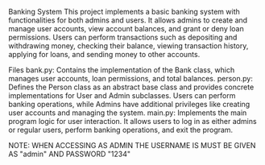 Banking System
This project implements a basic banking system with functionalities for both admins and users. It allows admins to create and manage user accounts, view account balances, and grant or deny loan permissions. Users can perform transactions such as depositing and withdrawing money, checking their balance, viewing transaction history, applying for loans, and sending money to other accounts.

Files
bank.py: Contains the implementation of the Bank class, which manages user accounts, loan permissions, and total balances.
person.py: Defines the Person class as an abstract base class and provides concrete implementations for User and Admin subclasses. Users can perform banking operations, while Admins have additional privileges like creating user accounts and managing the system.
main.py: Implements the main program logic for user interaction. It allows users to log in as either admins or regular users, perform banking operations, and exit the program.


NOTE: WHEN ACCESSING AS ADMIN THE USERNAME IS MUST BE GIVEN AS "admin" AND PASSWORD "1234"
